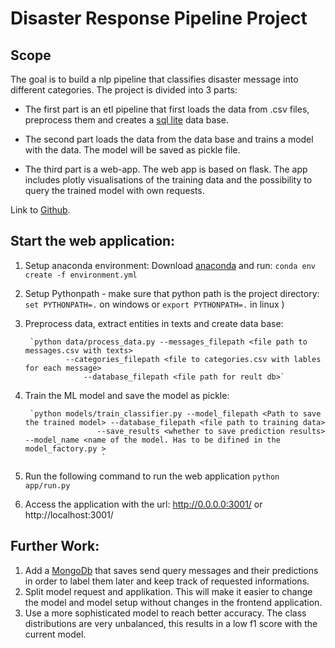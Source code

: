 # Disaster Response Pipeline Project
## Scope

The goal is to build a nlp pipeline that classifies disaster message into different categories. The project is divided into 3 parts:

 - The first part is an etl  pipeline that first loads the data from .csv files, 
preprocess them and creates a [sql lite](https://www.sqlite.org/index.html) data base.

- The second part loads the data from the data base and trains a model with the data. The model will be saved as pickle file. 

- The third part is a web-app. The web app is based on flask. The app includes plotly visualisations of the training data
    and the possibility to query the trained model with own requests. 

Link to [Github](https://github.com/DietzRep/disaster_response_pipeline_project).

## Start the web application:
1. Setup anaconda environment: 
    Download [anaconda](https://www.anaconda.com/) and run:
    `conda env create -f environment.yml`
2. Setup Pythonpath - make sure that python path is the project directory:
        `set PYTHONPATH=.` on windows or `export PYTHONPATH=.` in linux )
        
3. Preprocess data, extract entities in texts and create data base:
            
        `python data/process_data.py --messages_filepath <file path to messages.csv with texts> 
                --categories_filepath <file to categories.csv with lables for each message> 
                    --database_filepath <file path for reult db>`
        
3. Train the ML model and save the model as pickle:

        `python models/train_classifier.py --model_filepath <Path to save the trained model> --database_filepath <file path to training data> 
                       --save_results <whether to save prediction results>  --model_name <name of the model. Has to be difined in the model_factory.py >
                        `

4. Run the following command to run the web application
    `python app/run.py`

5. Access the application with the url: http://0.0.0.0:3001/ or http://localhost:3001/


## Further Work: 

1) Add a [MongoDb](https://www.mongodb.com/) that saves send query messages and their predictions in order to label them later and 
   keep track of requested informations.
2) Split model request and applikation. This will make it easier to change the model and model setup without changes in the frontend application. 
3) Use a more sophisticated model to reach better accuracy. The class distributions are very unbalanced, this results in a low f1 score with the current model. 


